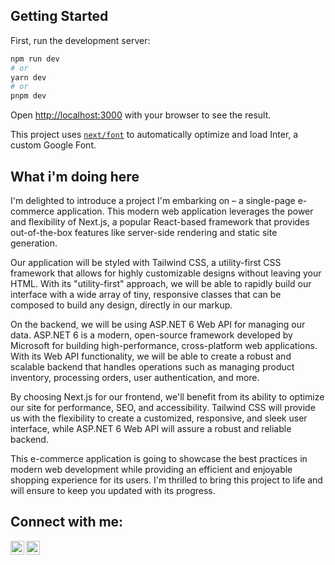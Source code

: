 ## Getting Started

First, run the development server:

```bash
npm run dev
# or
yarn dev
# or
pnpm dev
```

Open [http://localhost:3000](http://localhost:3000) with your browser to see the result.

This project uses [`next/font`](https://nextjs.org/docs/basic-features/font-optimization) to automatically optimize and load Inter, a custom Google Font.

## What i'm doing here

I'm delighted to introduce a project I'm embarking on – a single-page e-commerce application. This modern web application leverages the power and flexibility of Next.js, a popular React-based framework that provides out-of-the-box features like server-side rendering and static site generation.

Our application will be styled with Tailwind CSS, a utility-first CSS framework that allows for highly customizable designs without leaving your HTML. With its "utility-first" approach, we will be able to rapidly build our interface with a wide array of tiny, responsive classes that can be composed to build any design, directly in our markup.

On the backend, we will be using ASP.NET 6 Web API for managing our data. ASP.NET 6 is a modern, open-source framework developed by Microsoft for building high-performance, cross-platform web applications. With its Web API functionality, we will be able to create a robust and scalable backend that handles operations such as managing product inventory, processing orders, user authentication, and more.

By choosing Next.js for our frontend, we'll benefit from its ability to optimize our site for performance, SEO, and accessibility. Tailwind CSS will provide us with the flexibility to create a customized, responsive, and sleek user interface, while ASP.NET 6 Web API will assure a robust and reliable backend.

This e-commerce application is going to showcase the best practices in modern web development while providing an efficient and enjoyable shopping experience for its users. I'm thrilled to bring this project to life and will ensure to keep you updated with its progress.

## Connect with me:

<a href="https://twitter.com/your_username">
  <img align="left" alt="Your Name | Twitter" width="22px" src="https://raw.githubusercontent.com/peterthehan/peterthehan/master/assets/twitter.svg" />
</a>
<a href="https://www.linkedin.com/in/your_username/">
  <img align="left" alt="Your Name's LinkedIn" width="22px" src="https://raw.githubusercontent.com/peterthehan/peterthehan/master/assets/linkedin.svg" />
</a>

<br />
